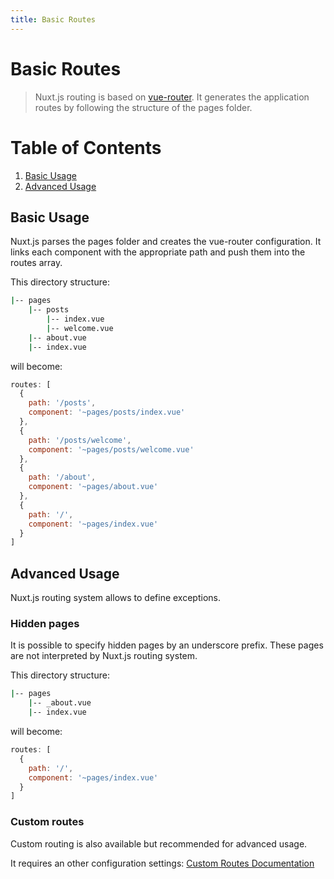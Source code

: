 ```yaml
---
title: Basic Routes
---
```


# Basic Routes

> Nuxt.js routing is based on [vue-router]().
It generates the application routes by following the structure of the pages folder.

# Table of Contents
1. [Basic Usage](#basic-usage)
2. [Advanced Usage](#advanced-usage)

## Basic Usage

Nuxt.js parses the pages folder and creates the vue-router configuration.
It links each component with the appropriate path and push them into the routes array.

This directory structure:

```bash
|-- pages
    |-- posts
        |-- index.vue
        |-- welcome.vue
    |-- about.vue
    |-- index.vue
```

will become:

```js
routes: [
  {
    path: '/posts',
    component: '~pages/posts/index.vue'
  },
  {
    path: '/posts/welcome',
    component: '~pages/posts/welcome.vue'
  },  
  {
    path: '/about',
    component: '~pages/about.vue'
  },
  {
    path: '/',
    component: '~pages/index.vue'
  }
]
```

## Advanced Usage

Nuxt.js routing system allows to define exceptions.

### Hidden pages

It is possible to specify hidden pages by an underscore prefix.
These pages are not interpreted by Nuxt.js routing system.

This directory structure:

```bash
|-- pages
    |-- _about.vue
    |-- index.vue
```

will become:

```js
routes: [
  {
    path: '/',
    component: '~pages/index.vue'
  }
]
```

### Custom routes

Custom routing is also available but recommended for advanced usage.

It requires an other configuration settings: [Custom Routes Documentation](/guide/custom-routes)
